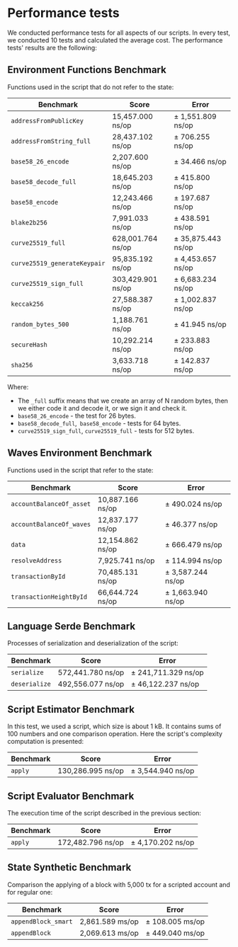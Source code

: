 # Performance tests
We conducted performance tests for all aspects of our scripts. In every test, we conducted 10 tests and calculated the average cost. The performance tests' results are the following:
## Environment Functions Benchmark 
Functions used in the script that do not refer to the state:

| Benchmark | Score | Error |
| ------------- | ------------- | ------------- |
|`addressFromPublicKey`| 15\,457.000 ns/op | ± 1\,551.809 ns/op|          
|`addressFromString_full`|	28\,437.102 ns/op	| ± 706.255 ns/op|
|`base58_26_encode`	|2\,207.600 ns/op	|± 34.466 ns/op|
|`base58_decode_full`|	18\,645.203 ns/op|	± 415.800 ns/op|
|`base58_encode`|	12\,243.466 ns/op |	± 197.687 ns/op|
|`blake2b256`	| 7\,991.033 ns/op	| ± 438.591 ns/op|
|`curve25519_full`	| 628\,001.764 ns/op	| ± 35\,875.443 ns/op|
|`curve25519_generateKeypair`|	95\,835.192 ns/op |	± 4\,453.657 ns/op|
|`curve25519_sign_full`	| 303\,429.901 ns/op |	± 6\,683.234 ns/op|
|`keccak256`	| 27\,588.387 ns/op	| ± 1\,002.837 ns/op|
|`random_bytes_500`	| 1\,188.761 ns/op |	± 41.945 ns/op|
|`secureHash`	| 10\,292.214 ns/op |	± 233.883 ns/op|
|`sha256`	| 3\,633.718 ns/op |	± 142.837 ns/op|

Where:
 - The `_full` suffix means that we create an array of N random bytes, then we either code it and decode it, or we sign it and check it.
 - `base58_26_encode` - the test for 26 bytes.
 - `base58_decode_full`,` base58_encode` - tests for 64 bytes.
 - `curve25519_sign_full`, `curve25519_full` - tests for 512 bytes.
## Waves Environment Benchmark
Functions used in the script that refer to the state:

| Benchmark|Score                        |Error                      |
|----------------|-------------------------------|-----------------------------|
|`accountBalanceOf_asset`| 10\,887.166 ns/op|± 490.024 ns/op|
|`accountBalanceOf_waves`|12\,837.177 ns/op|± 46.377 ns/op|
|`data`|12\,154.862 ns/op|± 666.479 ns/op|
|`resolveAddress`|7\,925.741 ns/op|± 114.994 ns/op|
|`transactionById`|70\,485.131 ns/op|± 3\,587.244 ns/op|
|`transactionHeightById`|66\,644.724 ns/op|± 1\,663.940 ns/op|

## Language Serde Benchmark
Processes of serialization and deserialization of the script:

| Benchmark|Score                        |Error                      |
|----------------|-------------------------------|-----------------------------|
|`serialize`| 572\,441.780 ns/op|± 241\,711.329 ns/op|
|`deserialize`| 492\,556.077 ns/op|± 46\,122.237 ns/op|
## Script Estimator Benchmark

In this test, we used a script, which size is about 1 kB. It contains sums of 100 numbers and one comparison operation. Here the script's complexity computation is presented:

| Benchmark|Score                        |Error                      |
|----------------|-------------------------------|-----------------------------|
|`apply`| 130\,286.995 ns/op|± 3\,544.940 ns/op|

## Script Evaluator Benchmark
The execution time of the script described in the previous section:

| Benchmark|Score                        |Error                      |
|----------------|-------------------------------|-----------------------------|
|`apply`| 172\,482.796 ns/op|± 4\,170.202 ns/op|


## State Synthetic Benchmark
Comparison the applying of a block with 5\,000 tx for a scripted account and for regular one:

| Benchmark|Score                        |Error                      |
|----------------|-------------------------------|-----------------------------|
|`appendBlock_smart`| 2\,861.589 ms/op|± 108.005 ms/op|
|`appendBlock` | 2\,069.613 ms/op|± 449.040 ms/op|

